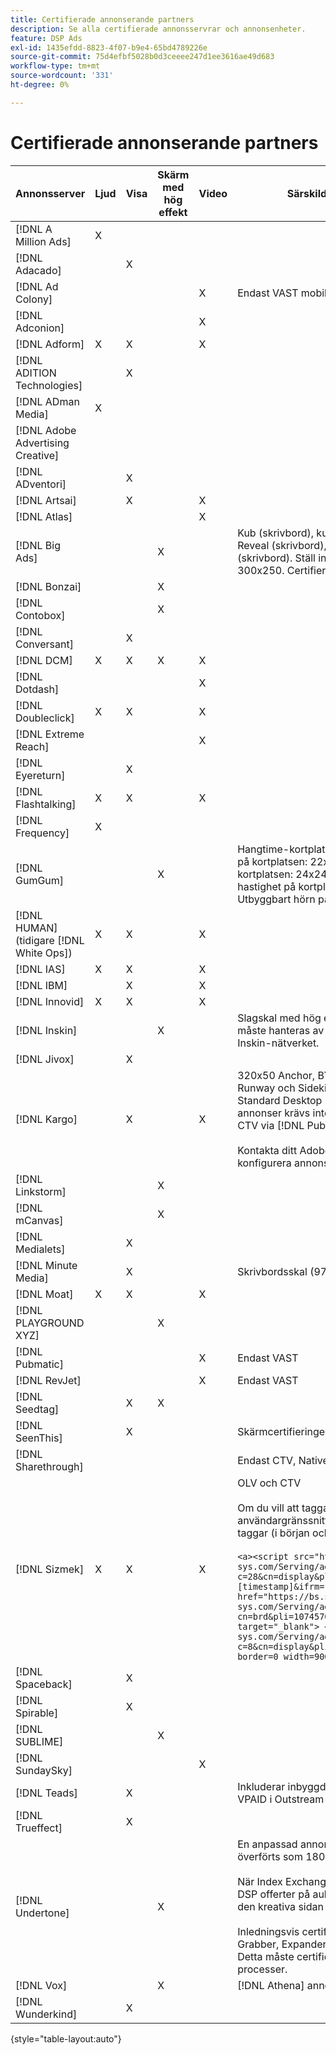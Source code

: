 ```yaml
---
title: Certifierade annonserande partners
description: Se alla certifierade annonsservrar och annonsenheter.
feature: DSP Ads
exl-id: 1435efdd-8823-4f07-b9e4-65bd4789226e
source-git-commit: 75d4efbf5028b0d3ceeee247d1ee3616ae49d683
workflow-type: tm+mt
source-wordcount: '331'
ht-degree: 0%

---
```


# Certifierade annonserande partners

| Annonsserver | Ljud | Visa | Skärm med hög effekt | Video | Särskilda krav och anmärkningar |
| --- | --- | --- | --- | --- | --- |
| [!DNL A Million Ads] | X | | | | |
| [!DNL Adacado] | | X | | | |
| [!DNL Ad Colony] | | | | X | Endast VAST mobil |
| [!DNL Adconion] | | | | X | |
| [!DNL Adform] | X | X | | X | |
| [!DNL ADITION Technologies] | | X | | | |
| [!DNL ADman Media] | X | | | | |
| [!DNL Adobe Advertising Creative] | | | | | |
| [!DNL ADventori] | | X | | | |
| [!DNL Artsai] | | X | | X | |
| [!DNL Atlas] | | | | X | |
| [!DNL Big Ads] | | | X | | Kub (skrivbord), kub (mobil), kort (skrivbord), Big Reveal (skrivbord), kub (skrivbord), kinematik (skrivbord). Ställ in alla dessa annonstyper i DSP som 300x250. Certifierad endast via [!DNL Magnite DV+]. |
| [!DNL Bonzai] | | | X | | |
| [!DNL Contobox] | | | X | | |
| [!DNL Conversant] | | X | | | |
| [!DNL DCM] | X | X | X | X | |
| [!DNL Dotdash] | | | | X | |
| [!DNL Doubleclick] | X | X | | X | |
| [!DNL Extreme Reach] | | | | X | |
| [!DNL Eyereturn] | | X | | | |
| [!DNL Flashtalking] | X | X | | X | |
| [!DNL Frequency] | X | | | | |
| [!DNL GumGum] | | | X | | Hangtime-kortplats: 21x21; Hangtime Mobile-video på kortplatsen: 22x22; Hangtime Desktop på kortplatsen: 24x24; Hoverboard på kortplatsen: 25x25; hastighet på kortplatsen: 26x26; Super Skin: 29x26 9; Utbyggbart hörn på skärmen: 20 × 20 |
| [!DNL HUMAN] (tidigare [!DNL White Ops]) | X | X | | X | |
| [!DNL IAS] | X | X | | X | |
| [!DNL IBM] | | X | | X | |
| [!DNL Innovid] | X | X | | X | |
| [!DNL Inskin] | | | X | | Slagskal med hög effekt (inklusive Cavai-annonser) måste hanteras av ett 180 × 150-ID för visningsavtal i Inskin-nätverket. |
| [!DNL Jivox] | | X | | | |
| [!DNL Kargo] | | X | | X | 320x50 Anchor, BYOC, Hover, Breakout, Breakaway, Runway och Sidekick; 300x250 Outstream, HighRise; Standard Desktop Display (specifika plugin-ID:n för annonser krävs inte); Video Anchor (endast VAST); CTV via [!DNL Pubmatic]</br></br>Kontakta ditt Adobe-kontoteam för hjälp med att konfigurera annonsenheter . |
| [!DNL Linkstorm] | | | X | | |
| [!DNL mCanvas] | | | X | | |
| [!DNL Medialets] | | X | | | |
| [!DNL Minute Media] | | X | | | Skrivbordsskal (970x250) |
| [!DNL Moat] | X | X | | X | |
| [!DNL PLAYGROUND XYZ] | | | X | | |
| [!DNL Pubmatic] | | | | X | Endast VAST |
| [!DNL RevJet] | | | | X | Endast VAST |
| [!DNL Seedtag] | | X | X | | |
| [!DNL SeenThis] | | X | | | Skärmcertifieringen innehåller videotaggar i bannern |
| [!DNL Sharethrough] | | | | | Endast CTV, Native och Outstream |
| [!DNL Sizmek] | X | X | | X | OLV och CTV</br></br>Om du vill att taggarna ska återges i användargränssnittet kapslar du in taggen med `<a>` -taggar (i början och i slutet). Se exempeltagg nedan:</br></br>`<a><script src="https://bs.serving-sys.com/Serving/adServer.bs?c=28&cn=display&pli=1074570064&w=900&h=550&ord=[timestamp]&ifrm=-1&z=0"></script> <noscript> <a href="https://bs.serving-sys.com/Serving/adServer.bs?cn=brd&pli=1074570064&Page=&Pos=-602368150" target="_blank"> <img src="https://bs.serving-sys.com/Serving/adServer.bs?c=8&cn=display&pli=1074570064&Page=&Pos=-602368150" border=0 width=900 height=550></a> </noscript><a>` |
| [!DNL Spaceback] | | X | | | |
| [!DNL Spirable] | | X | | | |
| [!DNL SUBLIME] | | | X | | |
| [!DNL SundaySky] | | | | X | |
| [!DNL Teads] | | X | | | Inkluderar inbyggd visning. Det finns inget stöd för VPAID i Outstream-lagret. |
| [!DNL Trueffect] | | X | | | |
| [!DNL Undertone] | | | X | | En anpassad annonsenhet för Page Grabber har överförts som 180x150 i DSP</br></br>När Index Exchange skickar en 180x150-auktion och DSP offerter på auktionen och ger ett intryck utvidgas den kreativa sidan till en helsidesannons.</br></br>Inledningsvis certifierad för annonsenheterna Page Grabber, Expanderbar friktion och Skärmförskjutning. Detta måste certifieras på nytt, med steg markerade för processer. |
| [!DNL Vox] | | | X | | [!DNL Athena] annonsenheter |
| [!DNL Wunderkind] | | X | | | |

{style="table-layout:auto"}
